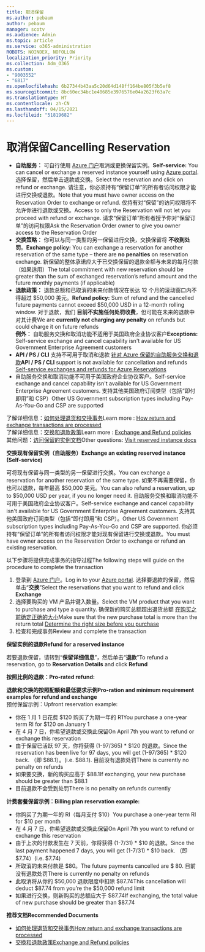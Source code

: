 ```yaml
---
title: 取消保留
ms.author: pebaum
author: pebaum
manager: scotv
ms.audience: Admin
ms.topic: article
ms.service: o365-administration
ROBOTS: NOINDEX, NOFOLLOW
localization_priority: Priority
ms.collection: Adm_O365
ms.custom:
- "9003552"
- "6817"
ms.openlocfilehash: 6b27344b43aa5c20d64d148ff164be805f3b5ef8
ms.sourcegitcommit: 8bc60ec34bc1e40685e3976576e04a2623f63a7c
ms.translationtype: HT
ms.contentlocale: zh-CN
ms.lasthandoff: 04/15/2021
ms.locfileid: "51819682"
---
```

# <a name="cancelling-reservation"></a><span data-ttu-id="b77a7-102">取消保留</span><span class="sxs-lookup"><span data-stu-id="b77a7-102">Cancelling Reservation</span></span>

- <span data-ttu-id="b77a7-103">**自助服务：** 可自行使用 [Azure 门户](https://portal.azure.com/#blade/Microsoft_Azure_Reservations/ReservationsBrowseBlade)取消或更换保留实例。</span><span class="sxs-lookup"><span data-stu-id="b77a7-103">**Self-service:** You can cancel or exchange a reserved instance yourself using [Azure portal](https://portal.azure.com/#blade/Microsoft_Azure_Reservations/ReservationsBrowseBlade).</span></span> <span data-ttu-id="b77a7-104">选择保留，然后单击退款或交换。</span><span class="sxs-lookup"><span data-stu-id="b77a7-104">Select the reservation and click on refund or exchange.</span></span> <span data-ttu-id="b77a7-105">请注意，你必须持有“保留订单”的所有者访问权限才能进行交换或退款。</span><span class="sxs-lookup"><span data-stu-id="b77a7-105">Note that you must have owner access on the Reservation Order to exchange or refund.</span></span> <span data-ttu-id="b77a7-106">仅持有对“保留”的访问权限将不允许你进行退款或交换。</span><span class="sxs-lookup"><span data-stu-id="b77a7-106">Access to only the Reservation will not let you proceed with refund or exchange.</span></span> <span data-ttu-id="b77a7-107">请求“保留订单”所有者授予你对“保留订单”的访问权限</span><span class="sxs-lookup"><span data-stu-id="b77a7-107">Ask the Reservation Order owner to give you owner access to the Reservation Order</span></span>
- <span data-ttu-id="b77a7-108">**交换策略：** 你可以与同一类型的另一保留进行交换，交换保留将 **不收到处罚**。</span><span class="sxs-lookup"><span data-stu-id="b77a7-108">**Exchange policy:** You can exchange a reservation for another reservation of the same type – there are **no penalties** on reservation exchange.</span></span> <span data-ttu-id="b77a7-109">新保留的整体承诺应大于已交换保留的退款金额与未来的每月付款（如果适用）</span><span class="sxs-lookup"><span data-stu-id="b77a7-109">The total commitment with new reservation should be greater than the sum of exchanged reservation’s refund amount and the future monthly payments (if applicable)</span></span>
- <span data-ttu-id="b77a7-110">**退款政策：** 退款总额和已取消的未来付款情况在长达 12 个月的滚动窗口内不得超过 $50,000 美元。</span><span class="sxs-lookup"><span data-stu-id="b77a7-110">**Refund policy:** Sum of refund and the cancelled future payments cannot exceed $50,000 USD in a 12-month rolling window.</span></span> <span data-ttu-id="b77a7-111">对于退款，我们 **目前不实施任何处罚收费**，但可能在未来的退款中对其计费</span><span class="sxs-lookup"><span data-stu-id="b77a7-111">We are **currently not charging any penalty** on refunds but could charge it on future refunds</span></span>  
    <span data-ttu-id="b77a7-112">**例外：** 自助服务交换和取消功能不适用于美国政府企业协议客户</span><span class="sxs-lookup"><span data-stu-id="b77a7-112">**Exceptions:** Self-service exchange and cancel capability isn't available for US Government Enterprise Agreement customers</span></span>
- <span data-ttu-id="b77a7-113">**API / PS / CLI** 支持不可用于取消和退款 [针对 Azure 保留的自助服务交换和退款](https://docs.microsoft.com/azure/cost-management-billing/reservations/exchange-and-refund-azure-reservations?WT.mc_id=Portal-Microsoft_Azure_Support)</span><span class="sxs-lookup"><span data-stu-id="b77a7-113">**API / PS / CLI** support is not available for cancellation and refunds [Self-service exchanges and refunds for Azure Reservations](https://docs.microsoft.com/azure/cost-management-billing/reservations/exchange-and-refund-azure-reservations?WT.mc_id=Portal-Microsoft_Azure_Support)</span></span>
- <span data-ttu-id="b77a7-114">自助服务交换和取消功能不可用于美国政府企业协议客户。</span><span class="sxs-lookup"><span data-stu-id="b77a7-114">Self-service exchange and cancel capability isn't available for US Government Enterprise Agreement customers.</span></span> <span data-ttu-id="b77a7-115">支持其他美国政府订阅类型（包括“即付即用”和 CSP）</span><span class="sxs-lookup"><span data-stu-id="b77a7-115">Other US Government subscription types including Pay-As-You-Go and CSP are supported</span></span>

<span data-ttu-id="b77a7-116">了解详细信息：[如何处理退货和交换事务](https://docs.microsoft.com/azure/billing/billing-azure-reservations-self-service-exchange-and-refund?WT.mc_id=Portal-Microsoft_Azure_Support#how-return-and-exchange-transactions-are-processed)</span><span class="sxs-lookup"><span data-stu-id="b77a7-116">Learn more : [How return and exchange transactions are processed](https://docs.microsoft.com/azure/billing/billing-azure-reservations-self-service-exchange-and-refund?WT.mc_id=Portal-Microsoft_Azure_Support#how-return-and-exchange-transactions-are-processed)</span></span>  
<span data-ttu-id="b77a7-117">了解详细信息：[交换和退款政策](https://docs.microsoft.com/azure/billing/billing-azure-reservations-self-service-exchange-and-refund?WT.mc_id=Portal-Microsoft_Azure_Support#exchange-policies)</span><span class="sxs-lookup"><span data-stu-id="b77a7-117">Learn more : [Exchange and Refund policies](https://docs.microsoft.com/azure/billing/billing-azure-reservations-self-service-exchange-and-refund?WT.mc_id=Portal-Microsoft_Azure_Support#exchange-policies)</span></span>  
<span data-ttu-id="b77a7-118">其他问题：[访问保留的实例文档](https://docs.microsoft.com/azure/billing/billing-save-compute-costs-reservations?WT.mc_id=Portal-Microsoft_Azure_Support)</span><span class="sxs-lookup"><span data-stu-id="b77a7-118">Other questions: [Visit reserved instance docs](https://docs.microsoft.com/azure/billing/billing-save-compute-costs-reservations?WT.mc_id=Portal-Microsoft_Azure_Support)</span></span>

<span data-ttu-id="b77a7-119">**交换现有保留实例（自助服务）**</span><span class="sxs-lookup"><span data-stu-id="b77a7-119">**Exchange an existing reserved instance (Self-service)**</span></span>

<span data-ttu-id="b77a7-120">可将现有保留与同一类型的另一保留进行交换。</span><span class="sxs-lookup"><span data-stu-id="b77a7-120">You can exchange a reservation for another reservation of the same type.</span></span> <span data-ttu-id="b77a7-121">如果不再需要保留，你也可以退款，每年最高 $50,000 美元。</span><span class="sxs-lookup"><span data-stu-id="b77a7-121">You can also refund a reservation, up to $50,000 USD per year, if you no longer need it.</span></span> <span data-ttu-id="b77a7-122">自助服务交换和取消功能不可用于美国政府企业协议客户。</span><span class="sxs-lookup"><span data-stu-id="b77a7-122">Self-service exchange and cancel capability isn't available for US Government Enterprise Agreement customers.</span></span> <span data-ttu-id="b77a7-123">支持其他美国政府订阅类型（包括“即付即用”和 CSP）。</span><span class="sxs-lookup"><span data-stu-id="b77a7-123">Other US Government subscription types including Pay-As-You-Go and CSP are supported.</span></span> <span data-ttu-id="b77a7-124">你必须持有“保留订单”的所有者访问权限才能对现有保留进行交换或退款。</span><span class="sxs-lookup"><span data-stu-id="b77a7-124">You must have owner access on the Reservation Order to exchange or refund an existing reservation.</span></span>

<span data-ttu-id="b77a7-125">以下步骤将提供完成事务的指导过程</span><span class="sxs-lookup"><span data-stu-id="b77a7-125">The following steps will guide on the procedure to complete the transaction</span></span>

1. <span data-ttu-id="b77a7-126">登录到 [Azure 门户](https://portal.azure.com/#blade/Microsoft_Azure_Reservations/ReservationsBrowseBlade)。</span><span class="sxs-lookup"><span data-stu-id="b77a7-126">Log in to your [Azure portal](https://portal.azure.com/#blade/Microsoft_Azure_Reservations/ReservationsBrowseBlade).</span></span> <span data-ttu-id="b77a7-127">选择要退款的保留，然后单击“**交换**”</span><span class="sxs-lookup"><span data-stu-id="b77a7-127">Select the reservations that you want to refund and click **Exchange**</span></span>
2. <span data-ttu-id="b77a7-128">选择要购买的 VM 产品并键入数量。</span><span class="sxs-lookup"><span data-stu-id="b77a7-128">Select the VM product that you want to purchase and type a quantity.</span></span> <span data-ttu-id="b77a7-129">确保新的购买总额超出退货总额 [在购买之前确定正确的大小](https://docs.microsoft.com/azure/virtual-machines/windows/prepay-reserved-vm-instances?WT.mc_id=Portal-Microsoft_Azure_Support#determine-the-right-vm-size-before-you-buy)</span><span class="sxs-lookup"><span data-stu-id="b77a7-129">Make sure that the new purchase total is more than the return total [Determine the right size before you purchase](https://docs.microsoft.com/azure/virtual-machines/windows/prepay-reserved-vm-instances?WT.mc_id=Portal-Microsoft_Azure_Support#determine-the-right-vm-size-before-you-buy)</span></span>
3. <span data-ttu-id="b77a7-130">检查和完成事务</span><span class="sxs-lookup"><span data-stu-id="b77a7-130">Review and complete the transaction</span></span>

<span data-ttu-id="b77a7-131">**保留实例的退款**</span><span class="sxs-lookup"><span data-stu-id="b77a7-131">**Refund for a reserved instance**</span></span>

<span data-ttu-id="b77a7-132">若要退款保留，请转到“**保留详细信息**”，然后单击“**退款**”</span><span class="sxs-lookup"><span data-stu-id="b77a7-132">To refund a reservation, go to **Reservation Details** and click **Refund**</span></span>

<span data-ttu-id="b77a7-133">**按照比例的退款：**</span><span class="sxs-lookup"><span data-stu-id="b77a7-133">**Pro-rated refund:**</span></span>

<span data-ttu-id="b77a7-134">**退款和交换的按照配额和最低要求示例**</span><span class="sxs-lookup"><span data-stu-id="b77a7-134">**Pro-ration and minimum requirement examples for refund and exchange**</span></span>  
<span data-ttu-id="b77a7-135">预付保留示例：</span><span class="sxs-lookup"><span data-stu-id="b77a7-135">Upfront reservation example:</span></span>

- <span data-ttu-id="b77a7-136">你在 1 月 1 日花费 $120 购买了为期一年的 R1</span><span class="sxs-lookup"><span data-stu-id="b77a7-136">You purchase a one-year term RI for $120 on January 1</span></span>
- <span data-ttu-id="b77a7-137">在 4 月 7 日，你希望退款或交换此保留</span><span class="sxs-lookup"><span data-stu-id="b77a7-137">On April 7th you want to refund or exchange this reservation</span></span>
- <span data-ttu-id="b77a7-138">由于保留已活跃 97 天，你将获得 (1-97/365) \* $120 的退款。</span><span class="sxs-lookup"><span data-stu-id="b77a7-138">Since the reservation has been live for 97 days, you will get (1-97/365) \* $120 back.</span></span> <span data-ttu-id="b77a7-139">（即 $88.1）。</span><span class="sxs-lookup"><span data-stu-id="b77a7-139">(i.e. $88.1).</span></span> <span data-ttu-id="b77a7-140">目前没有退款处罚</span><span class="sxs-lookup"><span data-stu-id="b77a7-140">There is currently no penalty on refunds</span></span>
- <span data-ttu-id="b77a7-141">如果要交换，新的购买应高于 $88.1</span><span class="sxs-lookup"><span data-stu-id="b77a7-141">If exchanging, your new purchase should be greater than $88.1</span></span>
- <span data-ttu-id="b77a7-142">目前退款不会受到处罚</span><span class="sxs-lookup"><span data-stu-id="b77a7-142">There is no penalty on refunds currently</span></span>

<span data-ttu-id="b77a7-143">**计费套餐保留示例：**</span><span class="sxs-lookup"><span data-stu-id="b77a7-143">**Billing plan reservation example:**</span></span>

- <span data-ttu-id="b77a7-144">你购买了为期一年的 RI（每月支付 $10）</span><span class="sxs-lookup"><span data-stu-id="b77a7-144">You purchase a one-year term RI for $10 per month</span></span>
- <span data-ttu-id="b77a7-145">在 4 月 7 日，你希望退款或交换此保留</span><span class="sxs-lookup"><span data-stu-id="b77a7-145">On April 7th you want to refund or exchange this reservation</span></span>
- <span data-ttu-id="b77a7-146">由于上次的付款发生在 7 天前，你将获得 (1-7/31) \* $10 的退款。</span><span class="sxs-lookup"><span data-stu-id="b77a7-146">Since the last payment happened 7 days, you will get (1-7/31) \* $10 back.</span></span> <span data-ttu-id="b77a7-147">（即 $7.74）</span><span class="sxs-lookup"><span data-stu-id="b77a7-147">(i.e. $7.74)</span></span>
- <span data-ttu-id="b77a7-148">所取消的未来付款是 $80。</span><span class="sxs-lookup"><span data-stu-id="b77a7-148">The future payments cancelled are $ 80.</span></span> <span data-ttu-id="b77a7-149">目前没有退款处罚</span><span class="sxs-lookup"><span data-stu-id="b77a7-149">There is currently no penalty on refunds</span></span>
- <span data-ttu-id="b77a7-150">此取消将从你的 $50,000 退款限度中扣除 $87.74</span><span class="sxs-lookup"><span data-stu-id="b77a7-150">This cancellation will deduct $87.74 from you’re the $50,000 refund limit</span></span>
- <span data-ttu-id="b77a7-151">如果进行交换，则新购买的总额应大于 $87.74</span><span class="sxs-lookup"><span data-stu-id="b77a7-151">If exchanging, the total value of new purchase should be greater than $87.74</span></span>

<span data-ttu-id="b77a7-152">**推荐文档**</span><span class="sxs-lookup"><span data-stu-id="b77a7-152">**Recommended Documents**</span></span>

- [<span data-ttu-id="b77a7-153">如何处理退货和交换事务</span><span class="sxs-lookup"><span data-stu-id="b77a7-153">How return and exchange transactions are processed</span></span>](https://docs.microsoft.com/azure/billing/billing-azure-reservations-self-service-exchange-and-refund?WT.mc_id=Portal-Microsoft_Azure_Support#how-return-and-exchange-transactions-are-processed)
- [<span data-ttu-id="b77a7-154">交换和退款政策</span><span class="sxs-lookup"><span data-stu-id="b77a7-154">Exchange and Refund policies</span></span>](https://docs.microsoft.com/azure/billing/billing-azure-reservations-self-service-exchange-and-refund?WT.mc_id=Portal-Microsoft_Azure_Support#exchange-policies)